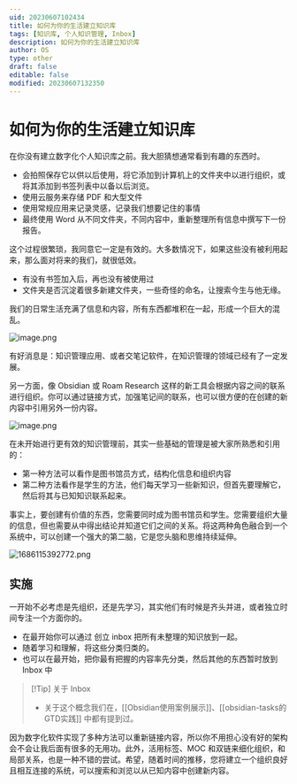 ```yaml
---
uid: 20230607102434
title: 如何为你的生活建立知识库
tags: [知识库, 个人知识管理, Inbox]
description: 如何为你的生活建立知识库
author: OS
type: other
draft: false
editable: false
modified: 20230607132350
---
```


# 如何为你的生活建立知识库

在你没有建立数字化个人知识库之前。我大胆猜想通常看到有趣的东西时。

- 会拍照保存它以供以后使用，将它添加到计算机上的文件夹中以进行组织，或将其添加到书签列表中以备以后浏览。
- 使用云服务来存储 PDF 和大型文件
- 使用常规应用来记录灵感，记录我们想要记住的事情
- 最终使用 Word 从不同文件夹，不同内容中，重新整理所有信息中撰写下一份报告。

这个过程很繁琐，我同意它一定是有效的。大多数情况下，如果这些没有被利用起来，那么面对将来的我们，就很低效。

- 有没有书签加入后，再也没有被使用过
- 文件夹是否沉淀着很多新建文件夹，一些奇怪的命名，让搜索今生与他无缘。

我们的日常生活充满了信息和内容，所有东西都堆积在一起，形成一个巨大的混乱。

![image.png](https://cdn.pkmer.cn/images/20230607103544.png!pkmer)

有好消息是：知识管理应用、或者交笔记软件，在知识管理的领域已经有了一定发展。

另一方面，像 Obsidian 或 Roam Research 这样的新工具会根据内容之间的联系进行组织。你可以通过链接方式，加强笔记间的联系，也可以很方便的在创建的新内容中引用另外一份内容。

![image.png](https://cdn.pkmer.cn/images/20230607130824.png!pkmer)

在未开始进行更有效的知识管理前，其实一些基础的管理是被大家所熟悉和引用的：

- 第一种方法可以看作是图书馆员方式，结构化信息和组织内容
- 第二种方法看作是学生的方法，他们每天学习一些新知识，但首先要理解它，然后将其与已知知识联系起来。

事实上，要创建有价值的东西，您需要同时成为图书馆员和学生。您需要组织大量的信息，但也需要从中得出结论并知道它们之间的关系。将这两种角色融合到一个系统中，可以创建一个强大的第二脑，它是您头脑和思维持续延伸。

![1686115392772.png](https://cdn.pkmer.cn/images/1686115392772.png!pkmer)

## 实施

一开始不必考虑是先组织，还是先学习，其实他们有时候是齐头并进，或者独立时间专注一个方面你的。

- 在最开始你可以通过 创立 inbox 把所有未整理的知识放到一起。
- 随着学习和理解，将这些分类归类的。
- 也可以在最开始，把你最有把握的内容率先分类，然后其他的东西暂时放到 Inbox 中

>[!Tip] 关于 Inbox
>- 关于这个概念我们在，[[Obsidian使用案例展示]]、[[obsidian-tasks的GTD实践]] 中都有提到过。

因为数字化软件实现了多种方法可以重新链接内容，所以你不用担心没有好的架构会不会让我后面有很多的无用功。此外，活用标签、MOC 和双链来细化组织，和局部关系，也是一种不错的尝试。希望，随着时间的推移，您将建立一个组织良好且相互连接的系统，可以搜索和浏览以从已知内容中创建新内容。
